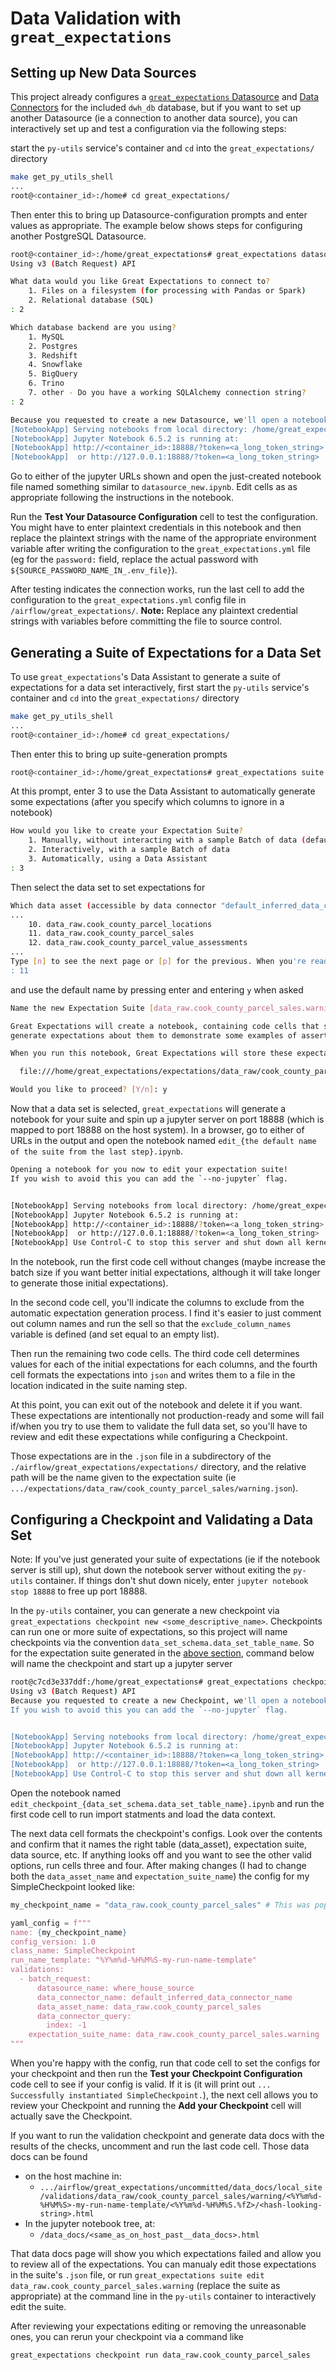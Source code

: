 # Data Validation with `great_expectations`
## Setting up New Data Sources

This project already configures a [`great_expectations` Datasource](https://docs.greatexpectations.io/docs/terms/datasource/) and [Data Connectors](https://docs.greatexpectations.io/docs/terms/data_connector) for the included `dwh_db` database, but if you want to set up another Datasource (ie a connection to another data source), you can interactively set up and test a configuration via the following steps:

start the `py-utils` service's container and `cd` into the `great_expectations/` directory

```bash
make get_py_utils_shell
...
root@<container_id>:/home# cd great_expectations/
```

Then enter this to bring up Datasource-configuration prompts and enter values as appropriate. The example below shows steps for configuring another PostgreSQL Datasource.

```bash
root@<container_id>:/home/great_expectations# great_expectations datasource new
Using v3 (Batch Request) API

What data would you like Great Expectations to connect to?
    1. Files on a filesystem (for processing with Pandas or Spark)
    2. Relational database (SQL)
: 2

Which database backend are you using?
    1. MySQL
    2. Postgres
    3. Redshift
    4. Snowflake
    5. BigQuery
    6. Trino
    7. other - Do you have a working SQLAlchemy connection string?
: 2

Because you requested to create a new Datasource, we'll open a notebook for you now to complete it!
[NotebookApp] Serving notebooks from local directory: /home/great_expectations/uncommitted
[NotebookApp] Jupyter Notebook 6.5.2 is running at:
[NotebookApp] http://<container_id>:18888/?token=<a_long_token_string>
[NotebookApp]  or http://127.0.0.1:18888/?token=<a_long_token_string>
```

Go to either of the jupyter URLs shown and open the just-created notebook file named something similar to `datasource_new.ipynb`. Edit cells as as appropriate following the instructions in the notebook.

Run the **Test Your Datasource Configuration** cell to test the configuration. You might have to enter plaintext credentials in this notebook and then replace the plaintext strings with the name of the appropriate environment variable after writing the configuration to the `great_expectations.yml` file (eg for the `password:` field, replace the actual password with `${SOURCE_PASSWORD_NAME_IN_.env_file}`).

After testing indicates the connection works, run the last cell to add the configuration to the `great_expectations.yml` config file in `/airflow/great_expectations/`. **Note:** Replace any plaintext credential strings with variables before committing the file to source control.



## Generating a Suite of Expectations for a Data Set

To use `great_expectations`'s Data Assistant to generate a suite of expectations for a data set interactively, first start the `py-utils` service's container and `cd` into the `great_expectations/` directory

```bash
make get_py_utils_shell
...
root@<container_id>:/home# cd great_expectations/
```

Then enter this to bring up suite-generation prompts

```bash
root@<container_id>:/home/great_expectations# great_expectations suite new
```

At this prompt, enter 3 to use the Data Assistant to automatically generate some expectations (after you specify which columns to ignore in a notebook)

```bash
How would you like to create your Expectation Suite?
    1. Manually, without interacting with a sample Batch of data (default)
    2. Interactively, with a sample Batch of data
    3. Automatically, using a Data Assistant
: 3
```

Then select the data set to set expectations for

```bash
Which data asset (accessible by data connector "default_inferred_data_connector_name") would you like to use?
...
    10. data_raw.cook_county_parcel_locations
    11. data_raw.cook_county_parcel_sales
    12. data_raw.cook_county_parcel_value_assessments
...
Type [n] to see the next page or [p] for the previous. When you're ready to select an asset, enter the index.
: 11
```

and use the default name by pressing enter and entering `y` when asked

```bash
Name the new Expectation Suite [data_raw.cook_county_parcel_sales.warning]:

Great Expectations will create a notebook, containing code cells that select from available columns in your dataset and
generate expectations about them to demonstrate some examples of assertions you can make about your data.

When you run this notebook, Great Expectations will store these expectations in a new Expectation Suite "data_raw.cook_county_parcel_sales.warning" here:

  file:///home/great_expectations/expectations/data_raw/cook_county_parcel_sales/warning.json

Would you like to proceed? [Y/n]: y
```

Now that a data set is selected, `great_expectations` will generate a notebook for your suite and spin up a jupyter server on port 18888 (which is mapped to port 18888 on the host system). In a browser, go to either of URLs in the output and open the notebook named `edit_{the default name of the suite from the last step}.ipynb`.

```bash
Opening a notebook for you now to edit your expectation suite!
If you wish to avoid this you can add the `--no-jupyter` flag.


[NotebookApp] Serving notebooks from local directory: /home/great_expectations/uncommitted
[NotebookApp] Jupyter Notebook 6.5.2 is running at:
[NotebookApp] http://<container_id>:18888/?token=<a_long_token_string>
[NotebookApp]  or http://127.0.0.1:18888/?token=<a_long_token_string>
[NotebookApp] Use Control-C to stop this server and shut down all kernels (twice to skip confirmation).
```

In the notebook, run the first code cell without changes (maybe increase the batch size if you want better initial expectations, although it will take longer to generate those initial expectations).

In the second code cell, you'll indicate the columns to exclude from the automatic expectation generation process. I find it's easier to just comment out column names and run the sell so that the `exclude_column_names` variable is defined (and set equal to an empty list).

Then run the remaining two code cells. The third code cell determines values for each of the initial expectations for each columns, and the fourth cell formats the expectations into `json` and writes them to a file in the location indicated in the suite naming step.

At this point, you can exit out of the notebook and delete it if you want. These expectations are intentionally not production-ready and some will fail if/when you try to use them to validate the full data set, so you'll have to review and edit these expectations while configuring a Checkpoint.

Those expectations are in the `.json` file in a subdirectory of the `./airflow/great_expectations/expectations/` directory, and the relative path will be the name given to the expectation suite (ie `.../expectations/data_raw/cook_county_parcel_sales/warning.json`).

## Configuring a Checkpoint and Validating a Data Set

Note: If you've just generated your suite of expectations (ie if the notebook server is still up), shut down the notebook server without exiting the `py-utils` container. If things don't shut down nicely, enter `jupyter notebook stop 18888` to free up port 18888.

In the `py-utils` container, you can generate a new checkpoint via `great_expectations checkpoint new <some_descriptive_name>`. Checkpoints can run one or more suite of expectations, so this project will name checkpoints via the convention `data_set_schema.data_set_table_name`. So for the expectation suite generated in the [above section](#generating-a-suite-of-expectations-for-a-data-set), command below will name the checkpoint and start up a jupyter server

```bash
root@c7cd3e337ddf:/home/great_expectations# great_expectations checkpoint new data_raw.cook_county_parcel_sales
Using v3 (Batch Request) API
Because you requested to create a new Checkpoint, we'll open a notebook for you now to edit it!
If you wish to avoid this you can add the `--no-jupyter` flag.


[NotebookApp] Serving notebooks from local directory: /home/great_expectations/uncommitted
[NotebookApp] Jupyter Notebook 6.5.2 is running at:
[NotebookApp] http://<container_id>:18888/?token=<a_long_token_string>
[NotebookApp]  or http://127.0.0.1:18888/?token=<a_long_token_string>
[NotebookApp] Use Control-C to stop this server and shut down all kernels (twice to skip confirmation).
```

Open the notebook named `edit_checkpoint_{data_set_schema.data_set_table_name}.ipynb` and run the first code cell to run import statments and load the data context.

The next data cell formats the checkpoint's configs. Look over the contents and confirm that it names the right table (data_asset), expectation suite, data source, etc. If anything looks off and you want to see the other valid options, run cells three and four. After making changes (I had to change both the `data_asset_name` and `expectation_suite_name`) the config for my SimpleCheckpoint looked like: 

```python
my_checkpoint_name = "data_raw.cook_county_parcel_sales" # This was populated from your CLI command.

yaml_config = f"""
name: {my_checkpoint_name}
config_version: 1.0
class_name: SimpleCheckpoint
run_name_template: "%Y%m%d-%H%M%S-my-run-name-template"
validations:
  - batch_request:
      datasource_name: where_house_source
      data_connector_name: default_inferred_data_connector_name
      data_asset_name: data_raw.cook_county_parcel_sales
      data_connector_query:
        index: -1
    expectation_suite_name: data_raw.cook_county_parcel_sales.warning
"""
```

When you're happy with the config, run that code cell to set the configs for your checkpoint and then run the **Test your Checkpoint Configuration** code cell to see if your config is valid. If it is (it will print out `... Successfully instantiated SimpleCheckpoint.`), the next cell allows you to review your Checkpoint and running the **Add your Checkpoint** cell will actually save the Checkpoint.

If you want to run the validation checkpoint and generate data docs with the results of the checks, uncomment and run the last code cell. Those data docs can be found
* on the host machine in:
  * `.../airflow/great_expectations/uncommitted/data_docs/local_site/validations/data_raw/cook_county_parcel_sales/warning/<%Y%m%d-%H%M%S>-my-run-name-template/<%Y%m%d-%H%M%S.%fZ>/<hash-looking-string>.html`
* In the jupyter notebook tree, at:
  * `/data_docs/<same_as_on_host_past__data_docs>.html`

That data docs page will show you which expectations failed and allow you to review all of the expectations. You can manualy edit those expectations in the suite's `.json` file, or run `great_expectations suite edit data_raw.cook_county_parcel_sales.warning` (replace the suite as appropriate) at the command line in the `py-utils` container to interactively edit the suite.

After reviewing your expectations editing or removing the unreasonable ones, you can rerun your checkpoint via a command like

```bash
great_expectations checkpoint run data_raw.cook_county_parcel_sales
```